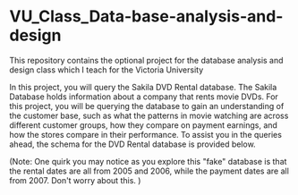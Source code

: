 # VU_Class_Data-base-analysis-and-design
This repository contains the optional project for the database analysis and design class which I teach for the Victoria University

In this project, you will query the Sakila DVD Rental database. The Sakila Database holds information about a company that rents movie DVDs. For this project, you will be querying the database to gain an understanding of the customer base, such as what the patterns in movie watching are across different customer groups, how they compare on payment earnings, and how the stores compare in their performance. To assist you in the queries ahead, the schema for the DVD Rental database is provided below.

(Note: One quirk you may notice as you explore this "fake" database is that the rental dates are all from 2005 and 2006, while the payment dates are all from 2007. Don't worry about this. )
